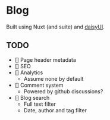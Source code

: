 # Blog

Built using Nuxt (and suite) and [daisyUI](https://daisyui.com/).

## TODO

- [] Page header metadata
- [] SEO
- [] Analytics
  - Assume none by default
- [] Comment system
  - Powered by github discussions?
- [] Blog search
  - Full text filter
  - Date, author and tag filter
